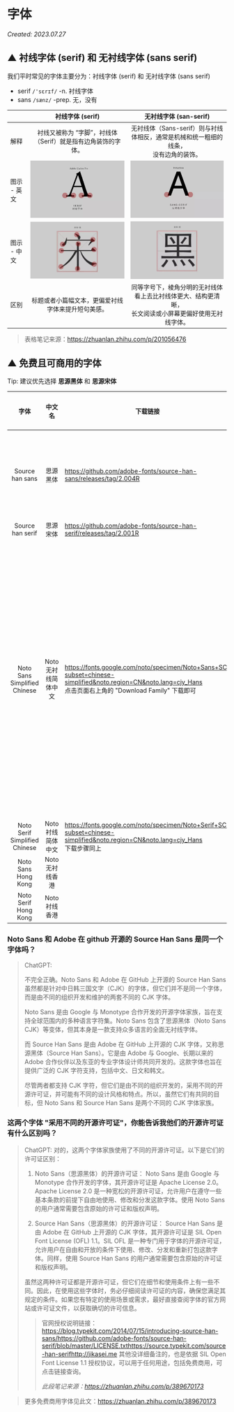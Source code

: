 # 字体

*Created: 2023.07.27*

## ▲ 衬线字体 (serif) 和 无衬线字体 (sans serif)

我们平时常见的字体主要分为：衬线字体 (serif) 和 无衬线字体 (sans serif)

- serif `/'sɛrɪf/`  -n. 衬线字体
- sans `/sænz/`  -prep. 无，没有

|           |                       衬线字体 (serif)                       |                    无衬线字体 (san-serif)                    |
| --------- | :----------------------------------------------------------: | :----------------------------------------------------------: |
| 解释      | 衬线又被称为 “字脚”，衬线体（Serif）就是指有边角装饰的字体。  | 无衬线体（Sans-serif）则与衬线体相反，通常是机械和统一粗细的线条，<br /> 没有边角的装饰。 |
| 图示 - 英文 | <img src="readme.assets/v2-4695d4ea85c50f1edb3f7a88b27514d0_720w.webp" alt="img" style="zoom: 80%;" /> | <img src="readme.assets/v2-c77693940ac9d6871cb23437fe18f9f1_720w.webp" alt="img" style="zoom:80%;" /> |
| 图示 - 中文 | <img src="readme.assets/v2-93a6817cebe7c2239b4df76b1cdfc0b6_720w.jpeg" alt="img" style="zoom: 64%;" /> | <img src="readme.assets/v2-c6f534ea3b11da2f1c95149954a97d75_720w.webp" alt="img" style="zoom:64%;" /> |
| 区别      |      标题或者小篇幅文本，更偏爱衬线字体来提升短句美感。      | 同等字号下，棱角分明的无衬线体看上去比衬线体更大、结构更清晰，<br /> 长文阅读或小屏幕更偏好使用无衬线字体。 |

> 表格笔记来源：https://zhuanlan.zhihu.com/p/201056476



## ▲ 免费且可商用的字体

Tip: 建议优先选择 **思源黑体** 和 **思源宋体**

|             字体              |       中文名        | 下载链接                                                     |                             介绍                             |                           字体效果                           | 备注                                                         |
| :---------------------------: | :-----------------: | ------------------------------------------------------------ | :----------------------------------------------------------: | :----------------------------------------------------------: | ------------------------------------------------------------ |
|        Source han sans        |      思源黑体       | https://github.com/adobe-fonts/source-han-sans/releases/tag/2.004R | 思源字体是由 Adobe 与 Google 共同推出的一款开源字体，<br /> 主要有 “思源黑体” 和 “思源宋体”，各 7 种字体粗细，完全支持中文简繁、日韩文（思源黑体 2021 年更新了无限档。下文字体多种字体粗细不再阐述） | ![img](readme.assets/v2-f7eec333f52356f2cca2911de3a9ee2c_720w.webp) | 字体版本下载说明：https://github.com/adobe-fonts/source-han-sans/blob/master/readme-CN.md |
|       Source han serif        |      思源宋体       | https://github.com/adobe-fonts/source-han-serif/releases/tag/2.001R |                                                              | ![img](readme.assets/v2-bfd8570c3d55f33ae35e581cc6c6ecd9_720w.webp) |                                                              |
| Noto Sans Simplified Chinese  | Noto 无衬线简体中文 | https://fonts.google.com/noto/specimen/Noto+Sans+SC?subset=chinese-simplified&noto.region=CN&noto.lang=cjy_Hans<br />点击页面右上角的 "Download Family" 下载即可 | Google Noto`/ˈnoʊtoʊ/` 字体家族中的大部分字体都是免费商用的。Noto 字体家族是由 Google 与 Monotype`/'mɑnə'taɪp/` 共同开发的一套跨平台、跨语言的开源字体，旨在支持全球范围内的各种语言字符集。<br /> 以下是几款可以免费商用的 Google Noto 字体：<br /> 1. Noto Sans（中文名称：思源黑体）：非常全面的无衬线字体，支持众多语言。<br /> 2. Noto Serif（中文名称：思源宋体）：全面的衬线字体，涵盖多种字符集。 <br /> 3. Noto Sans CJK（中文名称：思源宋体和思源黑体）：针对中日韩三国文字（CJK）的全面字体，包括汉字、日文假名和韩文。 <br /> 4. Noto Color Emoji：支持彩色表情符号（Emoji）的字体，涵盖了大量的表情符号和图形。 |                                                              |                                                              |
| Noto Serif Simplified Chinese |  Noto 衬线简体中文  | https://fonts.google.com/noto/specimen/Noto+Serif+SC?subset=chinese-simplified&noto.region=CN&noto.lang=cjy_Hans<br />下载步骤同上 |                                                              |                                                              |                                                              |
|      Noto Sans Hong Kong      |   Noto 无衬线香港   |                                                              |                                                              |                                                              |                                                              |
|     Noto Serif Hong Kong      |    Noto 衬线香港    |                                                              |                                                              |                                                              |                                                              |

### Noto Sans 和 Adobe 在 github 开源的 Source Han Sans 是同一个字体吗？

>  ChatGPT:
>
>  不完全正确。Noto Sans 和 Adobe 在 GitHub 上开源的 Source Han Sans 虽然都是针对中日韩三国文字（CJK）的字体，但它们并不是同一个字体，而是由不同的组织开发和维护的两套不同的 CJK 字体。
>
>  Noto Sans 是由 Google 与 Monotype 合作开发的开源字体家族，旨在支持全球范围内的多种语言字符集。Noto Sans 包含了思源黑体（Noto Sans CJK）等变体，但其本身是一款支持众多语言的全面无衬线字体。
>
>  而 Source Han Sans 是由 Adobe 在 GitHub 上开源的 CJK 字体，又称思源黑体（Source Han Sans）。它是由 Adobe 与 Google、长期以来的 Adobe 合作伙伴以及东亚的专业字体设计师共同开发的。这款字体也旨在提供广泛的 CJK 字符支持，包括中文、日文和韩文。
>
>  尽管两者都支持 CJK 字符，但它们是由不同的组织开发的，采用不同的开源许可证，并可能有不同的设计风格和特点。所以，虽然它们有共同的目标，但 Noto Sans 和 Source Han Sans 是两个不同的 CJK 字体家族。

### 这两个字体 "采用不同的开源许可证"，你能告诉我他们的开源许可证有什么区别吗？

>  ChatGPT: 对的，这两个字体家族使用了不同的开源许可证。以下是它们的许可证区别：
>
> 1. Noto Sans（思源黑体）的开源许可证： Noto Sans 是由 Google 与 Monotype 合作开发的字体，其开源许可证是 Apache License 2.0。Apache License 2.0 是一种宽松的开源许可证，允许用户在遵守一些基本条款的前提下自由地使用、修改和分发这款字体。使用 Noto Sans 的用户通常需要包含原始的许可证和版权声明。
>
> 2. Source Han Sans（思源黑体）的开源许可证： Source Han Sans 是由 Adobe 在 GitHub 上开源的 CJK 字体，其开源许可证是 SIL Open Font License (OFL) 1.1。SIL OFL 是一种专门用于字体的开源许可证，允许用户在自由和开放的条件下使用、修改、分发和重新打包这款字体。同样，使用 Source Han Sans 的用户通常需要包含原始的许可证和版权声明。
>
> 虽然这两种许可证都是开源许可证，但它们在细节和使用条件上有一些不同。因此，在使用这些字体时，务必仔细阅读许可证的内容，确保您满足其规定的条件。如果您有特定的使用场景或需求，最好直接查阅字体的官方网站或许可证文件，以获取确切的许可信息。
> 
>  > 官网授权说明链接：
>  > https://blog.typekit.com/2014/07/15/introducing-source-han-sans/https://github.com/adobe-fonts/source-han-serif/blob/master/LICENSE.txthttps://source.typekit.com/source-han-serifhttp://jikasei.me 其他没详细备注的，也是依据 SIL Open Font License 1.1 授权协议，可以用于任何用途，包括免费商用，可点击链接查询。
>  >
>  > *此段笔记来源：https://zhuanlan.zhihu.com/p/389670173*



> 更多免费商用字体见此文：https://zhuanlan.zhihu.com/p/389670173
